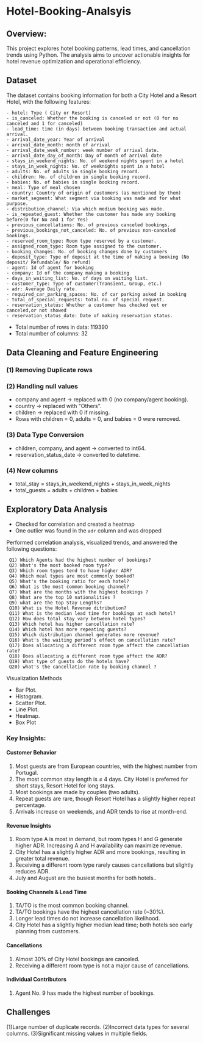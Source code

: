 # Hotel-Booking-Analsyis


## Overview:
This project explores hotel booking patterns, lead times, and cancellation trends using Python.
The analysis aims to uncover actionable insights for hotel revenue optimization and operational efficiency.


## Dataset
The dataset contains booking information for both a City Hotel and a Resort Hotel, with the following features:

```
- hotel: Type ( City or Resort)
- is_canceled: Whether the booking is canceled or not (0 for no canceled and 1 for canceled)
- lead_time: time (in days) between booking transaction and actual arrival.
- arrival_date_year: Year of arrival
- arrival_date_month: month of arrival
- arrival_date_week_number: week number of arrival date.
- arrival_date_day_of_month: Day of month of arrival date
- stays_in_weekend_nights: No. of weekend nights spent in a hotel
- stays_in_week_nights: No. of weeknights spent in a hotel
- adults: No. of adults in single booking record.
- children: No. of children in single booking record.
- babies: No. of babies in single booking record. 
- meal: Type of meal chosen 
- country: Country of origin of customers (as mentioned by them)
- market_segment: What segment via booking was made and for what purpose.
- distribution_channel: Via which medium booking was made.
- is_repeated_guest: Whether the customer has made any booking before(0 for No and 1 for Yes)
- previous_cancellations: No. of previous canceled bookings.
- previous_bookings_not_canceled: No. of previous non-canceled bookings.
- reserved_room_type: Room type reserved by a customer.
- assigned_room_type: Room type assigned to the customer.
- booking_changes: No. of booking changes done by customers
- deposit_type: Type of deposit at the time of making a booking (No deposit/ Refundable/ No refund)
- agent: Id of agent for booking
- company: Id of the company making a booking
- days_in_waiting_list: No. of days on waiting list.
- customer_type: Type of customer(Transient, Group, etc.)
- adr: Average Daily rate.
- required_car_parking_spaces: No. of car parking asked in booking
- total_of_special_requests: total no. of special request.
- reservation_status: Whether a customer has checked out or canceled,or not showed 
- reservation_status_date: Date of making reservation status.
```

- Total number of rows in data: 119390
- Total number of columns: 32
## Data Cleaning and Feature Engineering

### (1) Removing Duplicate rows

### (2) Handling null values
- company and agent → replaced with 0 (no company/agent booking).
- country → replaced with "Others".
- children → replaced with 0 if missing.
- Rows with children = 0, adults = 0, and babies = 0 were removed.
  
### (3) Data Type Conversion

- children, company, and agent → converted to int64.
- reservation_status_date → converted to datetime.

### (4) New columns
- total_stay = stays_in_weekend_nights + stays_in_week_nights
- total_guests = adults + children + babies

## Exploratory Data Analysis
- Checked for correlation and created a heatmap
- One outlier was found in the `adr` column and was dropped

Performed correlation analysis, visualized trends, and answered the following questions:
```
 Q1) Which Agents had the highest number of bookings?
 Q2) What's the most booked room type?
 Q3) Which room types tend to have higher ADR?
 Q4) Which meal types are most commonly booked?
 Q5) What's the booking ratio for each hotel?
 Q6) What is the most common booking channel?
 Q7) What are the months with the highest bookings ?
 Q8) What are the top 10 nationalities ?
 Q9) what are the top Stay Lengths?
 Q10) What is the Hotel Revenue ditribution?
 Q11) What is the median lead time for bookings at each hotel?
 Q12) How does total stay vary between hotel types?
 Q13) Which hotel has higher cancellation rate?
 Q14) Which hotel has more repeating guests?
 Q15) Which distribution channel generates more revenue?
 Q16) What's the waiting period's effect on cancellation rate?
 Q17) Does allocating a different room type affect the cancellation rate?
 Q18) Does allocating a different room type affect the ADR?
 Q19) What type of guests do the hotels have?
 Q20) what's the cancellation rate by booking channel ?

```
Visualization Methods
- Bar Plot.
- Histogram.
- Scatter Plot.
- Line Plot.
- Heatmap.
- Box Plot
             
### Key Insights:

#### Customer Behavior
1. Most guests are from European countries, with the highest number from Portugal.
2. The most common stay length is ≤ 4 days. City Hotel is preferred for short stays, Resort Hotel for long stays.
3. Most bookings are made by couples (two adults).
4. Repeat guests are rare, though Resort Hotel has a slightly higher repeat percentage.
5. Arrivals increase on weekends, and ADR tends to rise at month-end.

#### Revenue Insights
1. Room type A is most in demand, but room types H and G generate higher ADR. Increasing A and H availability can maximize revenue.
2. City Hotel has a slightly higher ADR and more bookings, resulting in greater total revenue.
3. Receiving a different room type rarely causes cancellations but slightly reduces ADR.
4. July and August are the busiest months for both hotels..

#### Booking Channels & Lead Time
1. TA/TO is the most common booking channel.
2. TA/TO bookings have the highest cancellation rate (~30%).
3. Longer lead times do not increase cancellation likelihood.
4. City Hotel has a slightly higher median lead time; both hotels see early planning from customers.

#### Cancellations
1. Almost 30% of City Hotel bookings are canceled.
2. Receiving a different room type is not a major cause of cancellations.

#### Individual Contributors
1. Agent No. 9 has made the highest number of bookings.

## Challenges

(1)Large number of duplicate records.
(2)Incorrect data types for several columns.
(3)Significant missing values in multiple fields.
